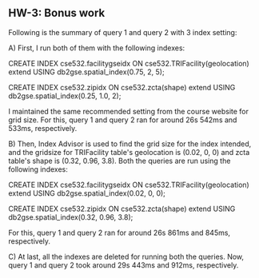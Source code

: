 HW-3: Bonus work
----------------

Following is the summary of query 1 and query 2 with 3 index setting:

A) First, I run both of them with the following indexes:

CREATE INDEX cse532.facilitygseidx ON cse532.TRIFacility(geolocation) extend USING db2gse.spatial_index(0.75, 2, 5);

CREATE INDEX cse532.zipidx ON cse532.zcta(shape) extend USING db2gse.spatial_index(0.25, 1.0, 2);

I maintained the same recommended setting from the course website for grid size. For this, query 1 and query 2 ran for around 26s 542ms and 533ms, respectively.

B) Then, Index Advisor is used to find the grid size for the index intended, and the gridsize for TRIFacility table's geolocation is (0.02, 0, 0) and zcta table's shape is (0.32, 0.96, 3.8). Both the queries are run using the following indexes:

CREATE INDEX cse532.facilitygseidx ON cse532.TRIFacility(geolocation) extend USING db2gse.spatial_index(0.02, 0, 0);

CREATE INDEX cse532.zipidx ON cse532.zcta(shape) extend USING db2gse.spatial_index(0.32, 0.96, 3.8);

For this, query 1 and query 2 ran for around 26s 861ms and 845ms, respectively.

C) At last, all the indexes are deleted for running both the queries. Now, query 1 and query 2 took around 29s 443ms and 912ms, respectively.
